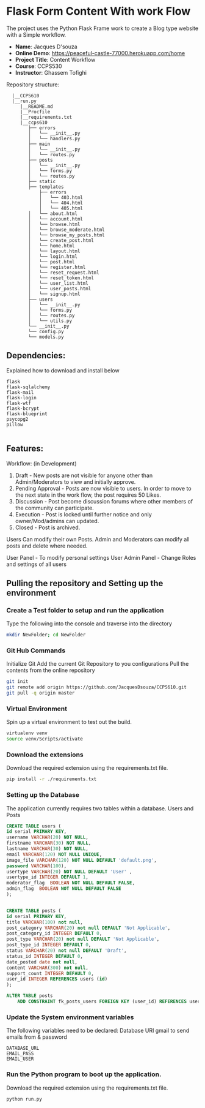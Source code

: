 # Flask Form Content With work Flow

The project uses the Python Flask Frame work to create a Blog type website with a Simple workflow.

- **Name**: Jacques D'souza
- **Online Demo**: https://peaceful-castle-77000.herokuapp.com/home
- **Project Title**: Content Workflow
- **Course**:  CCPS530
- **Instructor**: Ghassem Tofighi


Repository structure:
```
  |__CCPS610 
  |__run.py 
     |__README.md 
     |__Procfile
     |__requirements.txt
     |__ccps610     
        ├── errors
        │   └── __init__.py
        │   └── handlers.py
        ├── main
        │   └── __init__.py
        │   └── routes.py
        ├── posts
        │   └── __init__.py
        │   └── forms.py
        │   └── routes.py
        ├── static
        ├── templates
            ├── errors
            │   └── 403.html
            │   └── 404.html
            │   └── 405.html
        │   └── about.html
        │   └── account.html
        │   └── browse.html
        │   └── browse_moderate.html
        │   └── browse_my_posts.html
        │   └── create_post.html
        │   └── home.html
        │   └── layout.html
        │   └── login.html
        │   └── post.html
        │   └── register.html
        │   └── reset_request.html
        │   └── reset_token.html
        │   └── user_list.html
        │   └── user_posts.html
        │   └── signup.html
        ├── users
        │   └── __init__.py
        │   └── forms.py
        │   └── routes.py
        │   └── utils.py
        └── __init__.py
        └── config.py
        └── models.py
```
## Dependencies:
Explained how to download and install below

```
flask
flask-sqlalchemy
flask-mail
flask-login
flask-wtf
flask-bcrypt
flask-blueprint
psycopg2
pillow


```

## Features:
Workflow: (in Development)
1. Draft - New posts are not visible for anyone other than Admin/Moderators to view and initially approve.
2. Pending Approval - Posts are now visible to users. In order to move to the next state in the work flow, the post requires 50 Likes.
3. Discussion - Post become discussion forums where other members of the community can participate. 
4. Execution - Post is locked until further notice and only owner/Mod/admins can updated. 
5. Closed - Post is archived. 

Users Can modify their own Posts.
Admin and Moderators can modify all posts and delete where needed. 

User Panel - To modify personal settings
User Admin Panel - Change Roles and settings of all users

## Pulling the repository and Setting up the environment 


### Create a Test folder to setup and run the application

Type the following into the console and traverse into the directory

```bash
mkdir NewFolder; cd NewFolder
```

### Git Hub Commands
Initialize Git
Add the current Git Repository to you configurations
Pull the contents from the online repository

```bash
git init
git remote add origin https://github.com/JacquesDsouza/CCPS610.git
git pull -q origin master
```

### Virtual Environment 
Spin up a virtual environment to test out the build.

```bash
virtualenv venv
source venv/Scripts/activate
```

### Download the extensions
Download the required extension using the requirements.txt file.

```bash
pip install -r ./requirements.txt
```

### Setting up the Database
The application currently requires two tables within a database. Users and Posts


```SQL
CREATE TABLE users ( 
id serial PRIMARY KEY,
username VARCHAR(20) NOT NULL,
firstname VARCHAR(30) NOT NULL,
lastname VARCHAR(30) NOT NULL,
email VARCHAR(120) NOT NULL UNIQUE,
image_file VARCHAR(120) NOT NULL DEFAULT 'default.png',
password VARCHAR(100),
usertype VARCHAR(20) NOT NULL DEFAULT 'User' ,
usertype_id INTEGER DEFAULT 1,
moderator_flag  BOOLEAN NOT NULL DEFAULT FALSE,
admin_flag  BOOLEAN NOT NULL DEFAULT FALSE
);
```



```SQL

CREATE TABLE posts (
id serial PRIMARY KEY,
title VARCHAR(100) not null,
post_category VARCHAR(20) not null DEFAULT 'Not Applicable',
post_category_id INTEGER DEFAULT 0,
post_type VARCHAR(20) not null DEFAULT 'Not Applicable',
post_type_id INTEGER DEFAULT 0,
status VARCHAR(20) not null DEFAULT 'Draft',
status_id INTEGER DEFAULT 0,
date_posted date not null,
content VARCHAR(300) not null,
support_count INTEGER DEFAULT 0,
user_id INTEGER REFERENCES users (id)
);

ALTER TABLE posts
    ADD CONSTRAINT fk_posts_users FOREIGN KEY (user_id) REFERENCES users (id);

```


### Update the System environment variables 
The following variables need to be declared:
Database URI
gmail to send emails from & password
```
DATABASE_URL
EMAIL_PASS
EMAIL_USER
```

### Run the Python program to boot up the application.
Download the required extension using the requirements.txt file.

```bash
python run.py
```
